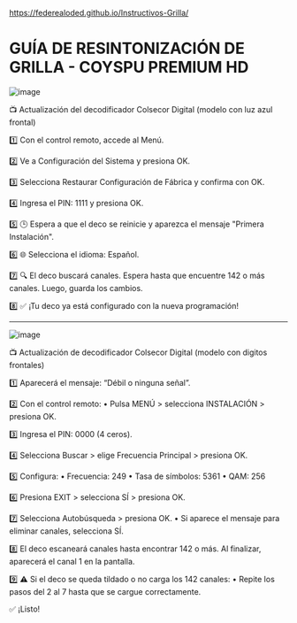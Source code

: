 https://federealoded.github.io/Instructivos-Grilla/

# GUÍA DE RESINTONIZACIÓN DE GRILLA - COYSPU PREMIUM HD

![image](https://github.com/user-attachments/assets/4ed1c7cf-fc87-4a27-829c-ff99771edc5f)

📺 Actualización del decodificador Colsecor Digital (modelo con luz azul frontal)

1️⃣ Con el control remoto, accede al Menú.

2️⃣ Ve a Configuración del Sistema y presiona OK.

3️⃣ Selecciona Restaurar Configuración de Fábrica y confirma con OK.

4️⃣ Ingresa el PIN: 1111 y presiona OK.

5️⃣ 🕒 Espera a que el deco se reinicie y aparezca el mensaje "Primera Instalación".

6️⃣ 🌐 Selecciona el idioma: Español.

7️⃣ 🔍 El deco buscará canales. Espera hasta que encuentre 142 o más canales. Luego, guarda los cambios.

8️⃣ ✅ ¡Tu deco ya está configurado con la nueva programación!


---------------------------------------------------------------------------------------------------
![image](https://github.com/user-attachments/assets/56f3e62b-03d3-40f7-9c4e-c4bf07c30ec0)


📺 Actualización de decodificador Colsecor Digital (modelo con digitos frontales)

1️⃣ Aparecerá el mensaje: “Débil o ninguna señal”.

2️⃣ Con el control remoto:
	•	Pulsa MENÚ > selecciona INSTALACIÓN > presiona OK.
 
3️⃣ Ingresa el PIN: 0000 (4 ceros).

4️⃣ Selecciona Buscar > elige Frecuencia Principal > presiona OK.

5️⃣ Configura:
	•	Frecuencia: 249
	•	Tasa de símbolos: 5361
	•	QAM: 256
 
6️⃣ Presiona EXIT > selecciona SÍ > presiona OK.

7️⃣ Selecciona Autobúsqueda > presiona OK.
	•	Si aparece el mensaje para eliminar canales, selecciona SÍ.
 
8️⃣ El deco escaneará canales hasta encontrar 142 o más. Al finalizar, aparecerá el canal 1 en la pantalla.

9️⃣ ⚠️ Si el deco se queda tildado o no carga los 142 canales:
	•	Repite los pasos del 2 al 7 hasta que se cargue correctamente.

✅ ¡Listo!
